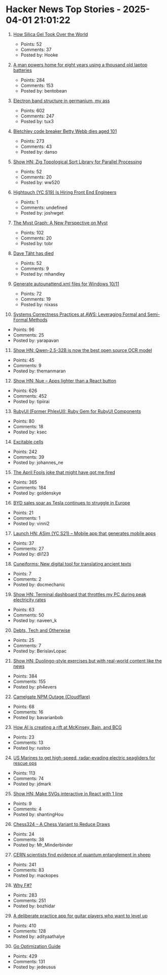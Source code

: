 # Hacker News Top Stories - 2025-04-01 21:01:22

1. [How Silica Gel Took Over the World](https://www.scopeofwork.net/silica-gel/)
   - Points: 52
   - Comments: 37
   - Posted by: Hooke

2. [A man powers home for eight years using a thousand old laptop batteries](https://techoreon.com/a-man-powers-home-8-years-laptop-batteries/)
   - Points: 284
   - Comments: 153
   - Posted by: bentobean

3. [Electron band structure in germanium, my ass](https://pages.cs.wisc.edu/~kovar/hall.html)
   - Points: 602
   - Comments: 247
   - Posted by: tux3

4. [Bletchley code breaker Betty Webb dies aged 101](https://www.bbc.com/news/articles/c78jd30ywv8o)
   - Points: 273
   - Comments: 43
   - Posted by: danso

5. [Show HN: Zig Topological Sort Library for Parallel Processing](https://github.com/williamw520/toposort)
   - Points: 52
   - Comments: 20
   - Posted by: ww520

6. [Hightouch (YC S19) Is Hiring Front End Engineers](https://job-boards.greenhouse.io/hightouch/jobs/5437380004)
   - Points: 1
   - Comments: undefined
   - Posted by: joshwget

7. [The Myst Graph: A New Perspective on Myst](https://glthr.com/myst-graph-1)
   - Points: 102
   - Comments: 20
   - Posted by: tobr

8. [Dave Täht has died](https://libreqos.io/2025/04/01/in-loving-memory-of-dave/)
   - Points: 52
   - Comments: 9
   - Posted by: mhandley

9. [Generate autounattend.xml files for Windows 10/11](https://schneegans.de/windows/unattend-generator/)
   - Points: 72
   - Comments: 19
   - Posted by: nixass

10. [Systems Correctness Practices at AWS: Leveraging Formal and Semi-Formal Methods](https://queue.acm.org/detail.cfm?id=3712057)
   - Points: 96
   - Comments: 25
   - Posted by: yarapavan

11. [Show HN: Qwen-2.5-32B is now the best open source OCR model](https://github.com/getomni-ai/benchmark/blob/main/README.md)
   - Points: 45
   - Comments: 9
   - Posted by: themanmaran

12. [Show HN: Nue – Apps lighter than a React button](https://nuejs.org/blog/large-scale-apps/)
   - Points: 626
   - Comments: 452
   - Posted by: tipiirai

13. [RubyUI (Former PhlexUI): Ruby Gem for RubyUI Components](https://github.com/ruby-ui/ruby_ui)
   - Points: 80
   - Comments: 18
   - Posted by: ksec

14. [Excitable cells](https://jenevoldsen.com/posts/excitable-cells/)
   - Points: 242
   - Comments: 39
   - Posted by: johannes_ne

15. [The April Fools joke that might have got me fired](http://oldvcr.blogspot.com/2025/04/the-april-fools-joke-that-might-have.html)
   - Points: 365
   - Comments: 184
   - Posted by: goldenskye

16. [BYD sales soar as Tesla continues to struggle in Europe](https://archive.is/2025.04.01-133452/https://www.ft.com/content/c97bd5e4-4eaa-4850-b94c-583fa544250c)
   - Points: 21
   - Comments: 1
   - Posted by: vinni2

17. [Launch HN: ASim (YC S21) – Mobile app that generates mobile apps](undefined)
   - Points: 37
   - Comments: 27
   - Posted by: dli123

18. [Cuneiforms: New digital tool for translating ancient texts](https://www.sciencedaily.com/releases/2025/03/250326123733.htm)
   - Points: 7
   - Comments: 2
   - Posted by: docmechanic

19. [Show HN: Terminal dashboard that throttles my PC during peak electricity rates](https://www.naveen.ing/cli-for-smartplugs/)
   - Points: 63
   - Comments: 50
   - Posted by: naveen_k

20. [Debts, Tech and Otherwise](https://blogs.newardassociates.com/blog/2025/debts-tech-and-otherwise.html)
   - Points: 25
   - Comments: 7
   - Posted by: BerislavLopac

21. [Show HN: Duolingo-style exercises but with real-world content like the news](https://app.fluentsubs.com/exercises/daily)
   - Points: 384
   - Comments: 155
   - Posted by: ph4evers

22. [Camelgate NPM Outage (Cloudflare)](undefined)
   - Points: 68
   - Comments: 16
   - Posted by: bavarianbob

23. [How AI is creating a rift at McKinsey, Bain, and BCG](https://the-ken.com/story/bcg-and-mckinsey-sell-speed-as-ai-shakes-up-consulting-so-why-arent-consultants-buying-it/)
   - Points: 23
   - Comments: 13
   - Posted by: rustoo

24. [US Marines to get high-speed, radar-evading electric seagliders for rescue ops](https://interestingengineering.com/military/us-marines-seagliders-for-rescue-ops)
   - Points: 113
   - Comments: 74
   - Posted by: jdmark

25. [Show HN: Make SVGs interactive in React with 1 line](https://svggles.vercel.app/)
   - Points: 9
   - Comments: 4
   - Posted by: shantingHou

26. [Chess324 – A Chess Variant to Reduce Draws](https://www.chessprogramming.org/Chess324)
   - Points: 24
   - Comments: 38
   - Posted by: Mr_Minderbinder

27. [CERN scientists find evidence of quantum entanglement in sheep](https://home.cern/news/news/physics/cern-scientists-find-evidence-quantum-entanglement-sheep)
   - Points: 241
   - Comments: 83
   - Posted by: mackopes

28. [Why F#?](https://batsov.com/articles/2025/03/30/why-fsharp/)
   - Points: 283
   - Comments: 251
   - Posted by: bozhidar

29. [A deliberate practice app for guitar players who want to level up](https://www.captrice.io/)
   - Points: 410
   - Comments: 128
   - Posted by: adityaathalye

30. [Go Optimization Guide](https://goperf.dev/)
   - Points: 429
   - Comments: 131
   - Posted by: jedeusus

